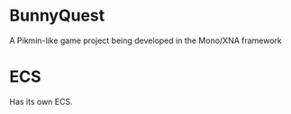 # BunnyQuest
A Pikmin-like game project being developed in the Mono/XNA framework

# ECS
Has its own ECS.
